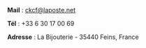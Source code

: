 **Mail** : [ckcf@laposte.net](ckcf@laposte.net)

**Tél** : +33 6 30 17 00 69 

**Adresse** : La Bijouterie - 35440 Feins, France